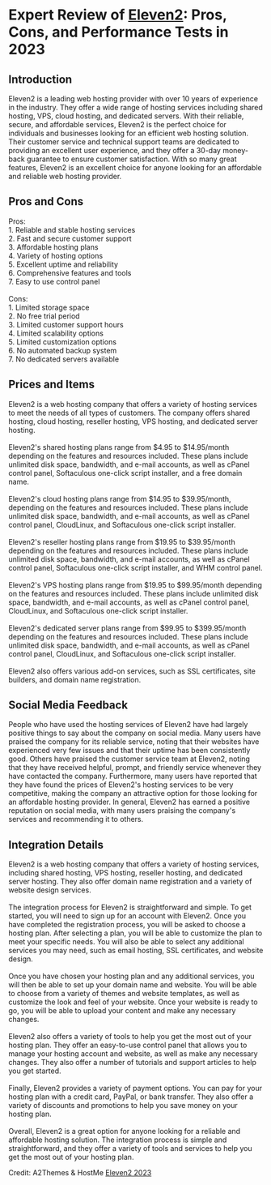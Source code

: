 <h1>Expert Review of <a href="https://a2themes.com/eleven2-reviews">Eleven2</a>: Pros, Cons, and Performance Tests in 2023</h1>
<h2>Introduction</h2>
Eleven2 is a leading web hosting provider with over 10 years of experience in the industry. They offer a wide range of hosting services including shared hosting, VPS, cloud hosting, and dedicated servers. With their reliable, secure, and affordable services, Eleven2 is the perfect choice for individuals and businesses looking for an efficient web hosting solution. Their customer service and technical support teams are dedicated to providing an excellent user experience, and they offer a 30-day money-back guarantee to ensure customer satisfaction. With so many great features, Eleven2 is an excellent choice for anyone looking for an affordable and reliable web hosting provider.
<h2>Pros and Cons</h2>
Pros: <br>1. Reliable and stable hosting services <br>2. Fast and secure customer support <br>3. Affordable hosting plans <br>4. Variety of hosting options <br>5. Excellent uptime and reliability <br>6. Comprehensive features and tools <br>7. Easy to use control panel <br><br>Cons: <br>1. Limited storage space <br>2. No free trial period <br>3. Limited customer support hours <br>4. Limited scalability options <br>5. Limited customization options <br>6. No automated backup system <br>7. No dedicated servers available
<h2>Prices and Items</h2>
Eleven2 is a web hosting company that offers a variety of hosting services to meet the needs of all types of customers. The company offers shared hosting, cloud hosting, reseller hosting, VPS hosting, and dedicated server hosting. <br><br>Eleven2's shared hosting plans range from $4.95 to $14.95/month depending on the features and resources included. These plans include unlimited disk space, bandwidth, and e-mail accounts, as well as cPanel control panel, Softaculous one-click script installer, and a free domain name. <br><br>Eleven2's cloud hosting plans range from $14.95 to $39.95/month, depending on the features and resources included. These plans include unlimited disk space, bandwidth, and e-mail accounts, as well as cPanel control panel, CloudLinux, and Softaculous one-click script installer. <br><br>Eleven2's reseller hosting plans range from $19.95 to $39.95/month depending on the features and resources included. These plans include unlimited disk space, bandwidth, and e-mail accounts, as well as cPanel control panel, Softaculous one-click script installer, and WHM control panel.<br><br>Eleven2's VPS hosting plans range from $19.95 to $99.95/month depending on the features and resources included. These plans include unlimited disk space, bandwidth, and e-mail accounts, as well as cPanel control panel, CloudLinux, and Softaculous one-click script installer. <br><br>Eleven2's dedicated server plans range from $99.95 to $399.95/month depending on the features and resources included. These plans include unlimited disk space, bandwidth, and e-mail accounts, as well as cPanel control panel, CloudLinux, and Softaculous one-click script installer. <br><br>Eleven2 also offers various add-on services, such as SSL certificates, site builders, and domain name registration.
<h2>Social Media Feedback</h2>
People who have used the hosting services of Eleven2 have had largely positive things to say about the company on social media. Many users have praised the company for its reliable service, noting that their websites have experienced very few issues and that their uptime has been consistently good. Others have praised the customer service team at Eleven2, noting that they have received helpful, prompt, and friendly service whenever they have contacted the company. Furthermore, many users have reported that they have found the prices of Eleven2's hosting services to be very competitive, making the company an attractive option for those looking for an affordable hosting provider. In general, Eleven2 has earned a positive reputation on social media, with many users praising the company's services and recommending it to others.
<h2>Integration Details</h2>
Eleven2 is a web hosting company that offers a variety of hosting services, including shared hosting, VPS hosting, reseller hosting, and dedicated server hosting. They also offer domain name registration and a variety of website design services. <br><br>The integration process for Eleven2 is straightforward and simple. To get started, you will need to sign up for an account with Eleven2. Once you have completed the registration process, you will be asked to choose a hosting plan. After selecting a plan, you will be able to customize the plan to meet your specific needs. You will also be able to select any additional services you may need, such as email hosting, SSL certificates, and website design. <br><br>Once you have chosen your hosting plan and any additional services, you will then be able to set up your domain name and website. You will be able to choose from a variety of themes and website templates, as well as customize the look and feel of your website. Once your website is ready to go, you will be able to upload your content and make any necessary changes. <br><br>Eleven2 also offers a variety of tools to help you get the most out of your hosting plan. They offer an easy-to-use control panel that allows you to manage your hosting account and website, as well as make any necessary changes. They also offer a number of tutorials and support articles to help you get started. <br><br>Finally, Eleven2 provides a variety of payment options. You can pay for your hosting plan with a credit card, PayPal, or bank transfer. They also offer a variety of discounts and promotions to help you save money on your hosting plan. <br><br>Overall, Eleven2 is a great option for anyone looking for a reliable and affordable hosting solution. The integration process is simple and straightforward, and they offer a variety of tools and services to help you get the most out of your hosting plan.
<p>Credit: A2Themes & HostMe <a href="https://a2themes.com/eleven2-reviews">Eleven2 2023</a></p>